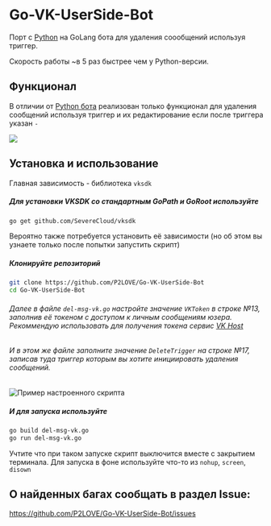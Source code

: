 # Go-VK-UserSide-Bot
Порт с [Python](https://github.com/P2LOVE/VK-UserSide-Bot "Python") на GoLang бота для удаления соообщений используя триггер.

Скорость работы ~в 5 раз быстрее чем у Python-версии. 

## Функционал
В отличии от [Python бота](https://github.com/P2LOVE/VK-UserSide-Bot "Python бота") реализован только функционал для удаления сообщений используя триггер и их редактирование если после триггера указан `-`

![](http://worstin.me/img/x2uvp.gif)

## Установка и использование
Главная зависимость - библиотека `vksdk`

##### Для установки VKSDK со стандартным GoPath и GoRoot используйте
```bash
go get github.com/SevereCloud/vksdk
```

Вероятно также потребуется установить её зависимости (но об этом вы узнаете только после попытки запустить скрипт)

##### Клонируйте репозиторий 
```bash
git clone https://github.com/P2LOVE/Go-VK-UserSide-Bot
cd Go-VK-UserSide-Bot
```

###### Далее в файле `del-msg-vk.go` настройте значение `VKToken` в строке №13, заполнив её токеном с доступом к личным сообщениям юзера. Рекоммендую использовать для получения токена сервис [VK Host](https://vkhost.github.io "VK Host")

###### И в этом же файле заполните значение `DeleteTrigger` на строке №17, записав туда триггер которым вы хотите инициировать удаления сообщений.

![Пример настроенного скрипта](http://worstin.me/img/9j2yh.png "Пример настроенного скрипта")

##### И для запуска используйте
```bash
go build del-msg-vk.go
go run del-msg-vk.go
```

Учтите что при таком запуске скрипт выключится вместе с закрытием терминала.
Для запуска в фоне используйте что-то из `nohup`, `screen`, `disown`

## О найденных багах сообщать в раздел Issue:
https://github.com/P2LOVE/Go-VK-UserSide-Bot/issues
